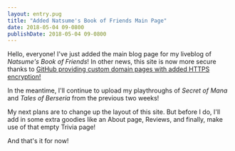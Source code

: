 ```yaml
---
layout: entry.pug
title: "Added Natsume's Book of Friends Main Page"
date: 2018-05-04 09-0800
publishDate: 2018-05-04 09-0800
---
```


Hello, everyone! I've just added the main blog page for my liveblog of *Natsume's Book of Friends*! In other news, this site is now more secure thanks to [GitHub providing custom domain pages with added HTTPS encryption!](https://blog.github.com/2018-05-01-github-pages-custom-domains-https/) 

In the meantime, I'll continue to upload my playthroughs of *Secret of Mana* and *Tales of Berseria* from the previous two weeks!

My next plans are to change up the layout of this site. But before I do, I'll add in some extra goodies like an About page, Reviews, and finally, make use of that empty Trivia page!

And that's it for now!